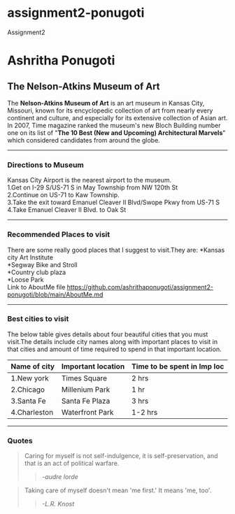 # assignment2-ponugoti
Assignment2
# Ashritha Ponugoti
## The Nelson-Atkins Museum of Art

The **Nelson-Atkins Museum of Art** is an art museum in Kansas City, Missouri, known for its encyclopedic collection of art from nearly every continent and culture, and especially for its extensive collection of Asian art.<br>In 2007, Time magazine ranked the museum's new Bloch Building number one on its list of "**The 10 Best (New and Upcoming) Architectural Marvels**" which considered candidates from around the globe.
********************************************************************************************************************
### Directions to Museum
Kansas City Airport is the nearest airport to the museum.
<br>1.Get on I-29 S/US-71 S in May Township from NW 120th St
<br>2.Continue on US-71 to Kaw Township.
<br>3.Take the exit toward Emanuel Cleaver II Blvd/Swope Pkwy from US-71 S
<br>4.Take Emanuel Cleaver II Blvd. to Oak St
********************************************************************************************************************

### Recommended Places to visit
There are some really good places that I suggest to visit.They are:
*Kansas city Art Institute
<br>*Segway Bike and Stroll
<br>*Country club plaza
<br>*Loose Park
<br>Link to AboutMe file <https://github.com/ashrithaponugoti/assignment2-ponugoti/blob/main/AboutMe.md>
********************************************************************************************************************

### Best cities to visit
The below table gives details about four beautiful cities that you must visit.The details include city names along with important places to visit in that cities and amount of time required to spend in that important location.


|Name of city     |          Important location      |         Time to be spent in Imp loc   |
|-----------------|----------------------------------|---------------------------------------|
|1.New york       |          Times Square            |                   2 hrs               | 
|2.Chicago        |          Millenium Park          |                   1 hr                |
|3.Santa Fe       |          Santa Fe Plaza          |                   3 hrs               |  
|4.Charleston     |          Waterfront Park         |                   1-2 hrs             |

********************************************************************************************************************

### Quotes
>Caring for myself is not self-indulgence, it is self-preservation, and that is an act of political warfare.
>>*-audre lorde*<br>

>Taking care of myself doesn't mean 'me first.' It means 'me, too'.
>>*-L.R. Knost*
